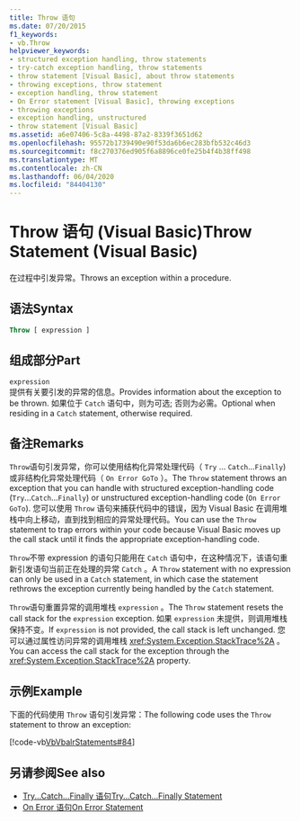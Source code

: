 ```yaml
---
title: Throw 语句
ms.date: 07/20/2015
f1_keywords:
- vb.Throw
helpviewer_keywords:
- structured exception handling, throw statements
- try-catch exception handling, throw statements
- throw statement [Visual Basic], about throw statements
- throwing exceptions, throw statement
- exception handling, throw statement
- On Error statement [Visual Basic], throwing exceptions
- throwing exceptions
- exception handling, unstructured
- throw statement [Visual Basic]
ms.assetid: a6e07406-5c8a-4498-87a2-8339f3651d62
ms.openlocfilehash: 95572b1739490e90f53da6b6ec283bfb532c46d3
ms.sourcegitcommit: f8c270376ed905f6a8896ce0fe25b4f4b38ff498
ms.translationtype: MT
ms.contentlocale: zh-CN
ms.lasthandoff: 06/04/2020
ms.locfileid: "84404130"
---
```

# <a name="throw-statement-visual-basic"></a><span data-ttu-id="c6502-102">Throw 语句 (Visual Basic)</span><span class="sxs-lookup"><span data-stu-id="c6502-102">Throw Statement (Visual Basic)</span></span>

<span data-ttu-id="c6502-103">在过程中引发异常。</span><span class="sxs-lookup"><span data-stu-id="c6502-103">Throws an exception within a procedure.</span></span>

## <a name="syntax"></a><span data-ttu-id="c6502-104">语法</span><span class="sxs-lookup"><span data-stu-id="c6502-104">Syntax</span></span>

```vb
Throw [ expression ]
```

## <a name="part"></a><span data-ttu-id="c6502-105">组成部分</span><span class="sxs-lookup"><span data-stu-id="c6502-105">Part</span></span>

`expression`\
<span data-ttu-id="c6502-106">提供有关要引发的异常的信息。</span><span class="sxs-lookup"><span data-stu-id="c6502-106">Provides information about the exception to be thrown.</span></span> <span data-ttu-id="c6502-107">如果位于 `Catch` 语句中，则为可选; 否则为必需。</span><span class="sxs-lookup"><span data-stu-id="c6502-107">Optional when residing in a `Catch` statement, otherwise required.</span></span>

## <a name="remarks"></a><span data-ttu-id="c6502-108">备注</span><span class="sxs-lookup"><span data-stu-id="c6502-108">Remarks</span></span>

<span data-ttu-id="c6502-109">`Throw`语句引发异常，你可以使用结构化异常处理代码（ `Try` ... `Catch`...`Finally`)或非结构化异常处理代码（ `On Error GoTo` ）。</span><span class="sxs-lookup"><span data-stu-id="c6502-109">The `Throw` statement throws an exception that you can handle with structured exception-handling code (`Try`...`Catch`...`Finally`) or unstructured exception-handling code (`On Error GoTo`).</span></span> <span data-ttu-id="c6502-110">您可以使用 `Throw` 语句来捕获代码中的错误，因为 Visual Basic 在调用堆栈中向上移动，直到找到相应的异常处理代码。</span><span class="sxs-lookup"><span data-stu-id="c6502-110">You can use the `Throw` statement to trap errors within your code because Visual Basic moves up the call stack until it finds the appropriate exception-handling code.</span></span>

<span data-ttu-id="c6502-111">`Throw`不带 expression 的语句只能用在 `Catch` 语句中，在这种情况下，该语句重新引发语句当前正在处理的异常 `Catch` 。</span><span class="sxs-lookup"><span data-stu-id="c6502-111">A `Throw` statement with no expression can only be used in a `Catch` statement, in which case the statement rethrows the exception currently being handled by the `Catch` statement.</span></span>

<span data-ttu-id="c6502-112">`Throw`语句重置异常的调用堆栈 `expression` 。</span><span class="sxs-lookup"><span data-stu-id="c6502-112">The `Throw` statement resets the call stack for the `expression` exception.</span></span> <span data-ttu-id="c6502-113">如果 `expression` 未提供，则调用堆栈保持不变。</span><span class="sxs-lookup"><span data-stu-id="c6502-113">If `expression` is not provided, the call stack is left unchanged.</span></span> <span data-ttu-id="c6502-114">您可以通过属性访问异常的调用堆栈 <xref:System.Exception.StackTrace%2A> 。</span><span class="sxs-lookup"><span data-stu-id="c6502-114">You can access the call stack for the exception through the <xref:System.Exception.StackTrace%2A> property.</span></span>

## <a name="example"></a><span data-ttu-id="c6502-115">示例</span><span class="sxs-lookup"><span data-stu-id="c6502-115">Example</span></span>

<span data-ttu-id="c6502-116">下面的代码使用 `Throw` 语句引发异常：</span><span class="sxs-lookup"><span data-stu-id="c6502-116">The following code uses the `Throw` statement to throw an exception:</span></span>

[!code-vb[VbVbalrStatements#84](~/samples/snippets/visualbasic/VS_Snippets_VBCSharp/VbVbalrStatements/VB/Class1.vb#84)]

## <a name="see-also"></a><span data-ttu-id="c6502-117">另请参阅</span><span class="sxs-lookup"><span data-stu-id="c6502-117">See also</span></span>

- [<span data-ttu-id="c6502-118">Try...Catch...Finally 语句</span><span class="sxs-lookup"><span data-stu-id="c6502-118">Try...Catch...Finally Statement</span></span>](try-catch-finally-statement.md)
- [<span data-ttu-id="c6502-119">On Error 语句</span><span class="sxs-lookup"><span data-stu-id="c6502-119">On Error Statement</span></span>](on-error-statement.md)
